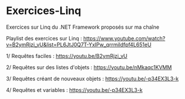 # Exercices-Linq
Exercices sur Linq du .NET Framework proposés sur ma chaîne

Playlist des exercices sur Linq : https://www.youtube.com/watch?v=B2ymRjzi_vU&list=PL6JtJ0Q7T-YxIPw_qrrmildfpf4L651eU

1/ Requêtes faciles : https://youtu.be/B2ymRjzi_vU

2/ Requêtes sur des listes d'objets : https://youtu.be/nMkaqc1KVMM

3/ Requêtes créant de nouveaux objets : https://youtu.be/-p34EX3L3-k

4/ Requêtes et variables : https://youtu.be/-p34EX3L3-k
